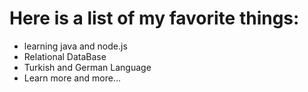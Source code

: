 # Here is a list of my favorite things:

- learning java and node.js 
- Relational DataBase
- Turkish and German Language
- Learn more and more...
